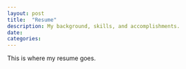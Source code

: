 ```yaml
---
layout: post
title:  "Resume"
description: My background, skills, and accomplishments.
date:   
categories: 
---
```

This is where my resume goes.


